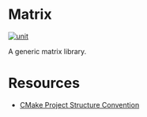 # Matrix
[![unit](https://github.com/matthew-james-laidlaw/ISP/actions/workflows/Unit.yml/badge.svg?branch=main)](https://github.com/matthew-james-laidlaw/ISP/actions/workflows/unit.yml)

A generic matrix library.

# Resources
* [CMake Project Structure Convention](https://cliutils.gitlab.io/modern-cmake/chapters/basics/structure.html)
